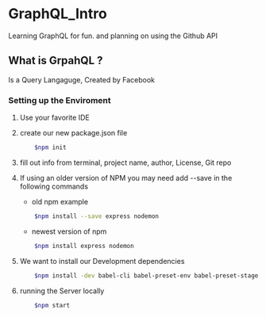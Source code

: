 # GraphQL_Intro
Learning GraphQL for fun. and planning on using the Github API

## What is GrpahQL ?
Is a Query Langaguge, Created by Facebook

### Setting up the Enviroment

1. Use your favorite IDE

2. create our new package.json file 
    
    ```bash 
        $npm init
    ```

3. fill out info from terminal, project name, author, License, Git repo

4. If using an older version of NPM you may need add --save in the following commands
    - old npm example 
    ```bash 
        $npm install --save express nodemon
    ```
    - newest version of npm
    ```bash 
        $npm install express nodemon
    ```

5. We want to install our Development dependencies

    ```bash 
        $npm install -dev babel-cli babel-preset-env babel-preset-stage-0
    ```

6. running the Server locally

    ```bash 
        $npm start
    ```
